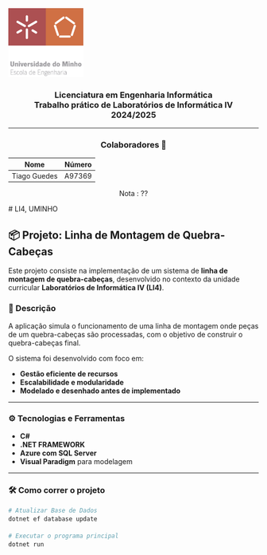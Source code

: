 <img src='uminho_eng.png' width="30%"/>

<h3 align="center">Licenciatura em Engenharia Informática <br> Trabalho prático de Laboratórios de Informática IV <br> 2024/2025 </h3>

---
<h3 align="center"> Colaboradores &#129309 </h2>

<div align="center">

| Nome             | Número  |
|------------------|---------|
| Tiago Guedes     | A97369  |

Nota : ??

</div>
# LI4, UMINHO

## 📦 Projeto: Linha de Montagem de Quebra-Cabeças

Este projeto consiste na implementação de um sistema de **linha de montagem de quebra-cabeças**, desenvolvido no contexto da unidade curricular **Laboratórios de Informática IV (LI4)**.

### 🧩 Descrição

A aplicação simula o funcionamento de uma linha de montagem onde peças de um quebra-cabeças são processadas, com o objetivo de construir o quebra-cabeças final.

O sistema foi desenvolvido com foco em:

- **Gestão eficiente de recursos**
- **Escalabilidade e modularidade**
- **Modelado e desenhado antes de implementado**

---

### ⚙️ Tecnologias e Ferramentas

- **C#**  
- **.NET FRAMEWORK**  
- **Azure com SQL Server**  
- **Visual Paradigm** para modelagem

---

### 🛠️ Como correr o projeto

```bash
# Atualizar Base de Dados
dotnet ef database update

# Executar o programa principal
dotnet run
